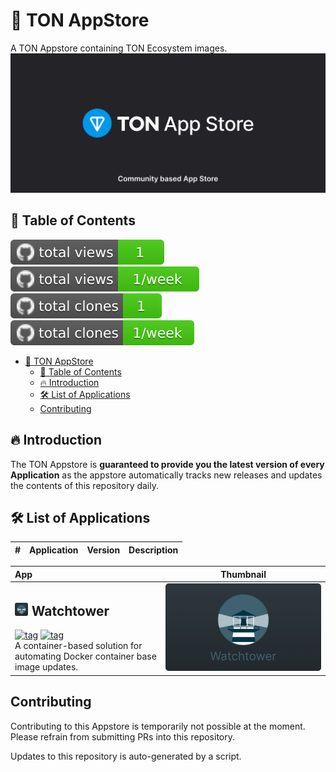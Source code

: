 # 💎 TON AppStore

A TON Appstore containing TON Ecosystem images.
![main](Assets/main.png)

## 📃 Table of Contents

[![total views](https://raw.githubusercontent.com/mir-one/TON-AppStore/traffic/total_views.svg)](https://github.com/mir-one/TON-AppStore/tree/traffic#-total-traffic-data-badge)
[![total views per week](https://raw.githubusercontent.com/mir-one/TON-AppStore/traffic/total_views_per_week.svg)](https://github.com/mir-one/TON-AppStoree/tree/traffic#-total-traffic-data-badge)
[![total clones](https://raw.githubusercontent.com/mir-one/TON-AppStore/traffic/total_clones.svg)](https://github.com/mir-one/TON-AppStore/tree/traffic#-total-traffic-data-badge)
[![total clones per week](https://raw.githubusercontent.com/mir-one/TON-AppStore/traffic/total_clones_per_week.svg)](https://github.com/mir-one/TON-AppStore/tree/traffic#-total-traffic-data-badge)

- [💎 TON AppStore](#-ton-appstore)
  - [📃 Table of Contents](#-table-of-contents)
  - [🔥 Introduction](#-introduction)
  - [🛠 List of Applications](#-list-of-applications)
  - [Contributing](#contributing)

## 🔥 Introduction

The TON Appstore is **guaranteed to provide you the latest version of every Application** as the appstore automatically tracks new releases and updates the contents of this repository daily.

## 🛠 List of Applications

| #   | Application | Version | Description |
| --- | ----------- | ------- | ----------- |

| App                                                                                                                                                                                                                                                                                                                                                                                                            | Thumbnail                                   |
| :------------------------------------------------------------------------------------------------------------------------------------------------------------------------------------------------------------------------------------------------------------------------------------------------------------------------------------------------------------------------------------------------------------- | ------------------------------------------- |
| <h2><img src=Apps/watchtower/icon.png width=21 height=21> Watchtower</h2> [![tag](https://img.shields.io/badge/containrrr/watchtower-latest-blue?style=plastic)](https://github.com/containrrr/watchtower/) [![tag](https://img.shields.io/badge/visit-project-green?style=plastic)](https://containrrr.dev/watchtower/) <br /> A container-based solution for automating Docker container base image updates. | ![thumbnail](Apps/watchtower/thumbnail.png) |

## Contributing

Contributing to this Appstore is temporarily not possible at the moment. Please refrain from submitting PRs into this repository.

Updates to this repository is auto-generated by a script.
